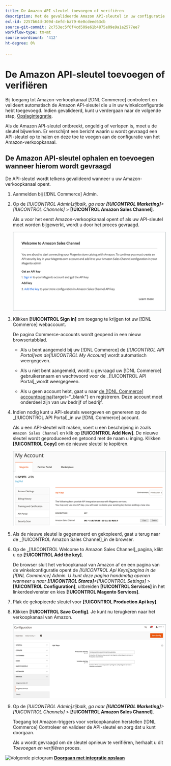 ```yaml
---
title: De Amazon API-sleutel toevoegen of verifiëren
description: Met de gevalideerde Amazon API-sleutel in uw configuratie voor handel kunt u uw winkels integreren met uw Amazon Seller-account.
exl-id: 2257b64d-309d-4efd-ba79-6e0cdeed63cb
source-git-commit: 2c753ec5f6f4cd509e61b4875e09e9a1a2577ee7
workflow-type: tm+mt
source-wordcount: '412'
ht-degree: 0%

---
```


# De Amazon API-sleutel toevoegen of verifiëren

Bij toegang tot Amazon-verkoopkanaal [!DNL Commerce] controleert en valideert automatisch de Amazon API-sleutel die u in uw winkelconfiguratie hebt toegevoegd. Indien gevalideerd, kunt u verdergaan naar de volgende stap, [Opslagintegratie](./store-integration.md).

Als de Amazon API-sleutel ontbreekt, ongeldig of verlopen is, moet u de sleutel bijwerken. Er verschijnt een bericht waarin u wordt gevraagd een API-sleutel op te halen en deze toe te voegen aan de configuratie van het Amazon-verkoopkanaal.

## De Amazon API-sleutel ophalen en toevoegen wanneer hierom wordt gevraagd

De API-sleutel wordt telkens gevalideerd wanneer u uw Amazon-verkoopkanaal opent.

1. Aanmelden bij [!DNL Commerce] Admin.

1. Op de _[!UICONTROL Admin]_zijbalk, ga naar **[!UICONTROL Marketing]**>_[!UICONTROL Channels]_ > **[!UICONTROL Amazon Sales Channel]**.

   Als u voor het eerst Amazon-verkoopkanaal opent of als uw API-sleutel moet worden bijgewerkt, wordt u door het proces gevraagd.

   ![Vraag over Amazon API-sleutel ophalen en toevoegen](assets/amazon-api-verification-prompt.png)

1. Klikken **[!UICONTROL Sign in]** om toegang te krijgen tot uw [!DNL Commerce] webaccount.

   De pagina Commerce-accounts wordt geopend in een nieuw browsertabblad.

   - Als u bent aangemeld bij uw [!DNL Commerce] de _[!UICONTROL API Portal]_van de_[!UICONTROL My Account]_ wordt automatisch weergegeven.

   - Als u niet bent aangemeld, wordt u gevraagd uw [!DNL Commerce] gebruikersnaam en wachtwoord voor de _[!UICONTROL API Portal]_wordt weergegeven.

   - Als u geen account hebt, gaat u naar [de [!DNL Commerce] accountpagina](https://account.magento.com/customer/account/login/){target=&quot;_blank&quot;} en registreren. Deze account moet onderdeel zijn van uw bedrijf of bedrijf.

1. Indien nodig kunt u API-sleutels weergeven en genereren op de _[!UICONTROL API Portal]_in uw [!DNL Commerce] account.

   Als u een API-sleutel wilt maken, voert u een beschrijving in zoals `Amazon Sales Channel` en klik op **[!UICONTROL Add New]**. De nieuwe sleutel wordt geproduceerd en getoond met de naam u inging. Klikken **[!UICONTROL Copy]** om de nieuwe sleutel te kopiëren.

   ![Een API-sleutel genereren of kopiëren](assets/amazon-add-api-key.png)

1. Als de nieuwe sleutel is gegenereerd en gekopieerd, gaat u terug naar de _[!UICONTROL Amazon Sales Channel]_in de browser.

1. Op de _[!UICONTROL Welcome to Amazon Sales Channel]_pagina, klikt u op **[!UICONTROL Add the key]**.

   De browser sluit het verkoopkanaal van Amazon af en een pagina van de winkelconfiguratie opent de _[!UICONTROL Api Keys]_pagina in de [!DNL Commerce] Admin. U kunt deze pagina handmatig openen wanneer u naar **[!UICONTROL Stores]**>_[!UICONTROL Settings]_ > **[!UICONTROL Configuration]**, uitbreiden **[!UICONTROL Services]** in het linkerdeelvenster en kies **[!UICONTROL Magento Services]**.

1. Plak de gekopieerde sleutel voor **[!UICONTROL Production Api key]**.

1. Klikken **[!UICONTROL Save Config]**. Je kunt nu terugkeren naar het verkoopkanaal van Amazon.

   ![API-sleutel toevoegen in de configuratie van uw winkel](assets/config-magento-services-api-screen.png)

1. Op de _[!UICONTROL Admin]_zijbalk, ga naar **[!UICONTROL Marketing]**>_[!UICONTROL Channels]_ > **[!UICONTROL Amazon Sales Channel]**.

   Toegang tot Amazon-triggers voor verkoopkanalen herstellen [!DNL Commerce] Controleer en valideer de API-sleutel en zorg dat u kunt doorgaan.

   Als u wordt gevraagd om de sleutel opnieuw te verifiëren, herhaalt u dit _Toevoegen en verifiëren_ proces.

![Volgende pictogram](assets/btn-next.png) [**Doorgaan met integratie opslaan**](./store-integration.md)
